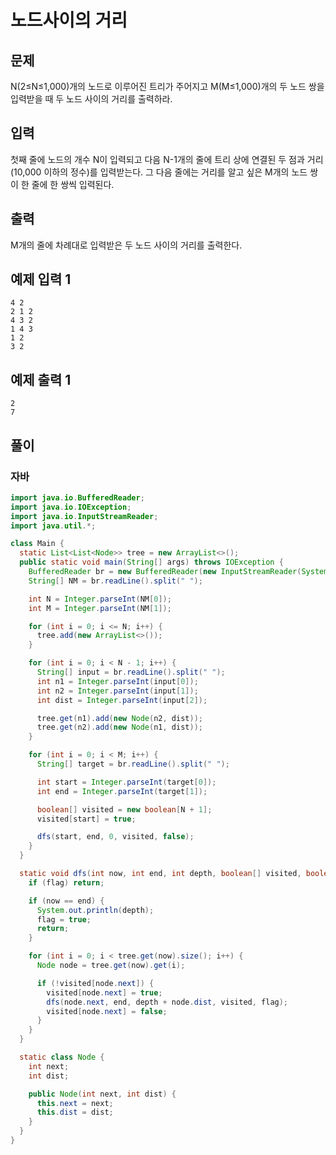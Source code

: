 # 노드사이의 거리

## 문제
N(2≤N≤1,000)개의 노드로 이루어진 트리가 주어지고 M(M≤1,000)개의 두 노드 쌍을 입력받을 때 두 노드 사이의 거리를 출력하라.

## 입력
첫째 줄에 노드의 개수 N이 입력되고 다음 N-1개의 줄에 트리 상에 연결된 두 점과 거리(10,000 이하의 정수)를 입력받는다. 그 다음 줄에는 거리를 알고 싶은 M개의 노드 쌍이 한 줄에 한 쌍씩 입력된다.

## 출력
M개의 줄에 차례대로 입력받은 두 노드 사이의 거리를 출력한다.

## 예제 입력 1 
```
4 2
2 1 2
4 3 2
1 4 3
1 2
3 2
```

## 예제 출력 1 
```
2
7
```
## 풀이
### 자바
```java
import java.io.BufferedReader;
import java.io.IOException;
import java.io.InputStreamReader;
import java.util.*;

class Main {
  static List<List<Node>> tree = new ArrayList<>();
  public static void main(String[] args) throws IOException {
    BufferedReader br = new BufferedReader(new InputStreamReader(System.in));
    String[] NM = br.readLine().split(" ");

    int N = Integer.parseInt(NM[0]);
    int M = Integer.parseInt(NM[1]);

    for (int i = 0; i <= N; i++) {
      tree.add(new ArrayList<>());
    }

    for (int i = 0; i < N - 1; i++) {
      String[] input = br.readLine().split(" ");
      int n1 = Integer.parseInt(input[0]);
      int n2 = Integer.parseInt(input[1]);
      int dist = Integer.parseInt(input[2]);

      tree.get(n1).add(new Node(n2, dist));
      tree.get(n2).add(new Node(n1, dist));
    }

    for (int i = 0; i < M; i++) {
      String[] target = br.readLine().split(" ");

      int start = Integer.parseInt(target[0]);
      int end = Integer.parseInt(target[1]);

      boolean[] visited = new boolean[N + 1];
      visited[start] = true;

      dfs(start, end, 0, visited, false);
    }
  }

  static void dfs(int now, int end, int depth, boolean[] visited, boolean flag) {
    if (flag) return;

    if (now == end) {
      System.out.println(depth);
      flag = true;
      return;
    }

    for (int i = 0; i < tree.get(now).size(); i++) {
      Node node = tree.get(now).get(i);

      if (!visited[node.next]) {
        visited[node.next] = true;
        dfs(node.next, end, depth + node.dist, visited, flag);
        visited[node.next] = false;
      }
    }
  }

  static class Node {
    int next;
    int dist;

    public Node(int next, int dist) {
      this.next = next;
      this.dist = dist;
    }
  }
}
```
